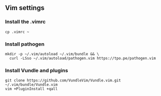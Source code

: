 ## Vim settings

### Install the .vimrc
```
cp .vimrc ~
```

### Install pathogen
```
mkdir -p ~/.vim/autoload ~/.vim/bundle && \
  curl -LSso ~/.vim/autoload/pathogen.vim https://tpo.pe/pathogen.vim
```

### Install Vundle and plugins
```
git clone https://github.com/VundleVim/Vundle.vim.git ~/.vim/bundle/Vundle.vim
vim +PluginInstall +qall
```